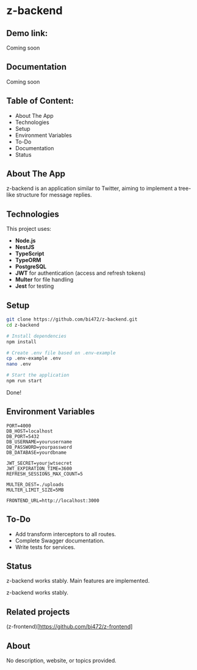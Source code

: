 # z-backend

## Demo link:

Coming soon

## Documentation

Coming soon

## Table of Content:

- About The App
- Technologies
- Setup
- Environment Variables
- To-Do
- Documentation
- Status

## About The App

z-backend is an application similar to Twitter, aiming to implement a tree-like structure for message replies.

## Technologies

This project uses:

- **Node.js**
- **NestJS**
- **TypeScript**
- **TypeORM**
- **PostgreSQL**
- **JWT** for authentication (access and refresh tokens)
- **Multer** for file handling
- **Jest** for testing

## Setup

```bash
git clone https://github.com/bi472/z-backend.git
cd z-backend

# Install dependencies
npm install

# Create .env file based on .env-example
cp .env-example .env
nano .env

# Start the application
npm run start
```

Done!

## Environment Variables

```plaintext
PORT=4000
DB_HOST=localhost
DB_PORT=5432
DB_USERNAME=yourusername
DB_PASSWORD=yourpassword
DB_DATABASE=yourdbname

JWT_SECRET=yourjwtsecret
JWT_EXPIRATION_TIME=3600
REFRESH_SESSIONS_MAX_COUNT=5

MULTER_DEST=./uploads
MULTER_LIMIT_SIZE=5MB

FRONTEND_URL=http://localhost:3000
```

## To-Do

- Add transform interceptors to all routes.
- Complete Swagger documentation.
- Write tests for services.

## Status

z-backend works stably. Main features are implemented.

z-backend works stably.

## Related projects

(z-frontend)[https://github.com/bi472/z-frontend]

## About

No description, website, or topics provided. 
